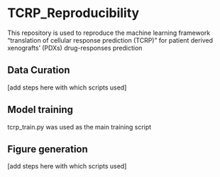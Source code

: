 # TCRP_Reproducibility
This repository is used to reproduce the machine learning framework “translation of cellular response prediction (TCRP)” for patient derived xenografts’ (PDXs) drug-responses prediction

## Data Curation
[add steps here with which scripts used]

## Model training 
tcrp_train.py was used as the main training script

## Figure generation
[add steps here with which scripts used]
